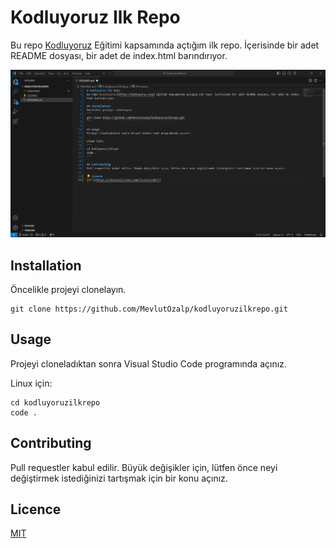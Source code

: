 # Kodluyoruz Ilk Repo
Bu repo [Kodluyoruz](http://kodluyoruz.org) Eğitimi kapsamında açtığım ilk repo. İçerisinde bir adet README dosyası, bir adet de index.html barındırıyor.

![hw1](hw1.png)



## Installation
Öncelikle projeyi clonelayın.
```
git clone https://github.com/MevlutOzalp/kodluyoruzilkrepo.git
```



## Usage
Projeyi cloneladıktan sonra Visual Studio Code programında açınız.

Linux için:
```
cd kodluyoruzilkrepo
code .
```



## Contributing
Pull requestler kabul edilir. Büyük değişikler için, lütfen önce neyi değiştirmek istediğinizi tartışmak için bir konu açınız.



## Licence
[MIT](https://choosealicense.com/licenses/mit/)